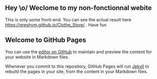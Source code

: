 ## Hey \o/ Weclome to my non-fonctionnal webite

This is only some front-end.
You can see the actual result here https://greshym.github.io/Clothe_Store/
. Have fun

## Welcome to GitHub Pages

You can use the [editor on GitHub](https://github.com/Greshym/Clothe_Store/edit/master/README.md) to maintain and preview the content for your website in Markdown files.

Whenever you commit to this repository, GitHub Pages will run [Jekyll](https://jekyllrb.com/) to rebuild the pages in your site, from the content in your Markdown files.
